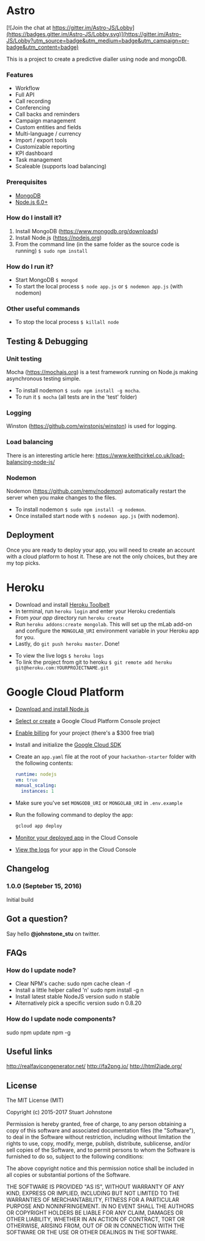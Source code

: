 Astro
=============

[![Join the chat at https://gitter.im/Astro-JS/Lobby](https://badges.gitter.im/Astro-JS/Lobby.svg)](https://gitter.im/Astro-JS/Lobby?utm_source=badge&utm_medium=badge&utm_campaign=pr-badge&utm_content=badge)

This is a project to create a predictive dialler using node and mongoDB.  

### Features

- Workflow
- Full API
- Call recording
- Conferencing
- Call backs and reminders
- Campaign management
- Custom entities and fields
- Multi-language / currency
- Import / export tools
- Customizable reporting
- KPI dashboard
- Task management
- Scaleable (supports load balancing)


### Prerequisites

- [MongoDB](https://www.mongodb.org/downloads)
- [Node.js 6.0+](http://nodejs.org)


### How do I install it?

1. Install MongoDB (https://www.mongodb.org/downloads)
2. Install Node.js (https://nodejs.org)
3. From the command line (in the same folder as the source code is running)
  `$ sudo npm install`

### How do I run it?

*   Start MongoDB
    `$ mongod`
*   To start the local process
    `$ node app.js`
    or
    `$ nodemon app.js` (with nodemon)

### Other useful commands

*   To stop the local process
    `$ killall node`


Testing & Debugging
----------

### Unit testing
Mocha (https://mochajs.org) is a test framework running on Node.js making asynchronous testing simple.
*   To install nodemon `$ sudo npm install -g mocha`.  
*   To run it `$ mocha` (all tests are in the 'test' folder)

### Logging

Winston (https://github.com/winstonjs/winston) is used for logging.

### Load balancing
There is an interesting article here:
https://www.keithcirkel.co.uk/load-balancing-node-js/

### Nodemon

Nodemon (https://github.com/remy/nodemon) automatically restart the server when you make changes to the files.  
*   To install nodemon `$ sudo npm install -g nodemon`.  
*   Once installed start node with `$ nodemon app.js` (with nodemon).


Deployment
----------

Once you are ready to deploy your app, you will need to create an account with
a cloud platform to host it. These are not the only choices, but they are my top
picks.

# Heroku

- Download and install [Heroku Toolbelt](https://toolbelt.heroku.com/)
- In terminal, run `heroku login` and enter your Heroku credentials
- From *your app* directory run `heroku create`
- Run `heroku addons:create mongolab`.  This will set up the mLab add-on and configure the `MONGOLAB_URI` environment variable in your Heroku app for you.
- Lastly, do `git push heroku master`.  Done!

*   To view the live logs
    `$ heroku logs`
*   To link the project from git to heroku
    `$ git remote add heroku git@heroku.com:YOURPROJECTNAME.git`


# Google Cloud Platform

- [Download and install Node.js](https://nodejs.org/)
- [Select or create](https://console.cloud.google.com/project) a Google Cloud Platform Console project
- [Enable billing](https://support.google.com/cloud/answer/6293499#enable-billing) for your project (there's a $300 free trial)
- Install and initialize the [Google Cloud SDK](https://cloud.google.com/sdk/docs/quickstarts)
- Create an `app.yaml` file at the root of your `hackathon-starter` folder with the following contents:

    ```yaml
    runtime: nodejs
    vm: true
    manual_scaling:
      instances: 1
    ```
- Make sure you've set `MONGODB_URI` or `MONGOLAB_URI` in `.env.example`
- Run the following command to deploy the app:

    ```bash
    gcloud app deploy
    ```
- [Monitor your deployed app](https://console.cloud.google.com/appengine) in the Cloud Console
- [View the logs](https://console.cloud.google.com/logs/viewer) for your app in the Cloud Console


Changelog
---------

### 1.0.0 (Septeber 15, 2016)
Initial build


Got a question?
---------

Say hello **@johnstone_stu** on twitter.  

FAQs
---------
### How do I update node?

- Clear NPM's cache:
sudo npm cache clean -f
- Install a little helper called 'n'
sudo npm install -g n
- Install latest stable NodeJS version
sudo n stable
- Alternatively pick a specific version
sudo n 0.8.20

### How do I update node components?
sudo npm update npm -g

Useful links
---------
http://realfavicongenerator.net/
http://fa2png.io/
http://html2jade.org/

License
-------

The MIT License (MIT)

Copyright (c) 2015-2017 Stuart Johnstone

Permission is hereby granted, free of charge, to any person obtaining a copy of this software and associated documentation files (the "Software"), to deal in the Software without restriction, including without limitation the rights to use, copy, modify, merge, publish, distribute, sublicense, and/or sell copies of the Software, and to permit persons to whom the Software is furnished to do so, subject to the following conditions:

The above copyright notice and this permission notice shall be included in all copies or substantial portions of the Software.

THE SOFTWARE IS PROVIDED "AS IS", WITHOUT WARRANTY OF ANY KIND, EXPRESS OR IMPLIED, INCLUDING BUT NOT LIMITED TO THE WARRANTIES OF MERCHANTABILITY, FITNESS FOR A PARTICULAR PURPOSE AND NONINFRINGEMENT. IN NO EVENT SHALL THE AUTHORS OR COPYRIGHT HOLDERS BE LIABLE FOR ANY CLAIM, DAMAGES OR OTHER LIABILITY, WHETHER IN AN ACTION OF CONTRACT, TORT OR OTHERWISE, ARISING FROM, OUT OF OR IN CONNECTION WITH THE SOFTWARE OR THE USE OR OTHER DEALINGS IN THE SOFTWARE.
